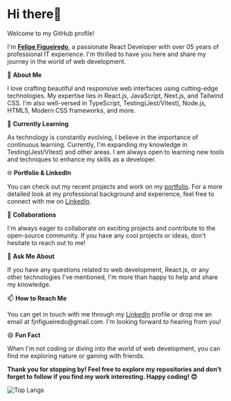 <h1>Hi there👋</h1>

Welcome to my GitHub profile!
<p>I'm <b><a href="https://felipefigueiredodev.vercel.app" target="_blank">Felipe Figueiredo</a></b>, a passionate React Developer with over 05 years of professional IT experience. I'm thrilled to have you here and share my journey in the world of web development.

🚀 <b>About Me</b>
<p>I love crafting beautiful and responsive web interfaces using cutting-edge technologies. My expertise lies in React.js, JavaScript, Next.js, and Tailwind CSS. I'm also well-versed in TypeScript, Testing(Jest/Vitest), Node.js, HTML5, Modern CSS frameworks, and more.</p>

🌱 <b>Currently Learning</b>
<p>As technology is constantly evolving, I believe in the importance of continuous learning. Currently, I'm expanding my knowledge in Testing(Jest/Vitest) and other areas. I am always open to learning new tools and techniques to enhance my skills as a developer.</p>

🌐 <b>Portfolio & LinkedIn</b>
<p>You can check out my recent projects and work on my 
<a href="https://felipefigueiredodev.vercel.app target="_blank">portfolio</a>. For a more detailed look at my professional background and experience, feel free to connect with me on <a href="https://www.linkedin.com/in/fjnfigueiredo target="_blank">LinkedIn</a>.

🤝 <b>Collaborations</b>
<p>I'm always eager to collaborate on exciting projects and contribute to the open-source community. If you have any cool projects or ideas, don't hesitate to reach out to me!

💬 <b>Ask Me About</b>
<p>If you have any questions related to web development, React.js, or any other technologies I've mentioned, I'm more than happy to help and share my knowledge.

📫 <b>How to Reach Me</b>
<p>You can get in touch with me through my <a href="https://www.linkedin.com/in/fjnfigueiredo target="_blank">LinkedIn</a> profile or drop me an email at fjnfigueiredo@gmail.com. I'm looking forward to hearing from you!

😄 <b>Fun Fact</b>
<p>When I'm not coding or diving into the world of web development, you can find me exploring nature or gaming with friends.

<b><p>Thank you for stopping by! Feel free to explore my repositories and don't forget to follow if you find my work interesting. Happy coding! 😊</b>

![Top Langs](https://github-readme-stats.vercel.app/api/top-langs/?username=anuraghazra&layout=compact&theme=dark)
